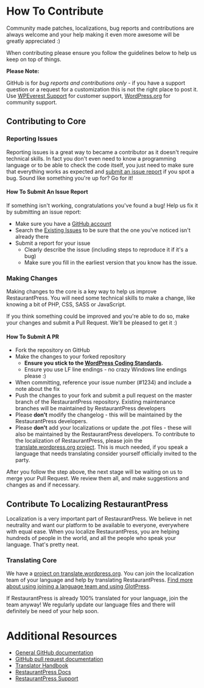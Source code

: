 # How To Contribute

Community made patches, localizations, bug reports and contributions are always welcome and your help making it even more awesome will be greatly appreciated :)

When contributing please ensure you follow the guidelines below to help us keep on top of things.

__Please Note:__

GitHub is for _bug reports and contributions only_ - if you have a support question or a request for a customization this is not the right place to post it. Use [WPEverest Support](https://wpeverest.com/support-forum) for customer support, [WordPress.org](https://wordpress.org/support/plugin/restaurantpress) for community support.

## Contributing to Core

### Reporting Issues

Reporting issues is a great way to became a contributor as it doesn't require technical skills. In fact you don't even need to know a programming language or to be able to check the code itself, you just need to make sure that everything works as expected and [submit an issue report](https://github.com/wpeverest/restaurantpress/issues/new) if you spot a bug. Sound like something you're up for? Go for it!

#### How To Submit An Issue Report

If something isn't working, congratulations you've found a bug! Help us fix it by submitting an issue report:

* Make sure you have a [GitHub account](https://github.com/signup/free)
* Search the [Existing Issues](https://github.com/wpeverest/restaurantpress/issues) to be sure that the one you've noticed isn't already there
* Submit a report for your issue
  * Clearly describe the issue (including steps to reproduce it if it's a bug)
  * Make sure you fill in the earliest version that you know has the issue.

### Making Changes

Making changes to the core is a key way to help us improve RestaurantPress. You will need some technical skills to make a change, like knowing a bit of PHP, CSS, SASS or JavaScript.

If you think something could be improved and you're able to do so, make your changes and submit a Pull Request. We'll be pleased to get it :)

#### How To Submit A PR

* Fork the repository on GitHub
* Make the changes to your forked repository
  * **Ensure you stick to the [WordPress Coding Standards](https://make.wordpress.org/core/handbook/coding-standards/php/).**
  * Ensure you use LF line endings - no crazy Windows line endings please :)
* When committing, reference your issue number (#1234) and include a note about the fix
* Push the changes to your fork and submit a pull request on the master branch of the RestaurantPress repository. Existing maintenance branches will be maintained by RestaurantPress developers
* Please **don't** modify the changelog - this will be maintained by the RestaurantPress developers.
* Please **don't** add your localizations or update the .pot files - these will also be maintained by the RestaurantPress developers. To contribute to the localization of RestaurantPress, please join the [translate.wordpress.org project](https://translate.wordpress.org/projects/wp-plugins/restaurantpress). This is much needed, if you speak a language that needs translating consider yourself officially invited to the party.

After you follow the step above, the next stage will be waiting on us to merge your Pull Request. We review them all, and make suggestions and changes as and if necessary.

## Contribute To Localizing RestaurantPress

Localization is a very important part of RestaurantPress. We believe in net neutrality and want our platform to be available to everyone, everywhere with equal ease. When you localize RestaurantPress, you are helping hundreds of people in the world, and all the people who speak your language. That's pretty neat.

### Translating Core

We have a [project on translate.wordpress.org](https://translate.wordpress.org/projects/wp-plugins/restaurantpress). You can join the localization team of your language and help by translating RestaurantPress. [Find more about using joining a language team and using GlotPress](https://make.wordpress.org/polyglots/handbook/tools/glotpress-translate-wordpress-org/).

If RestaurantPress is already 100% translated for your language, join the team anyway! We regularly update our language files and there will definitely be need of your help soon.

# Additional Resources

* [General GitHub documentation](https://help.github.com/)
* [GitHub pull request documentation](https://help.github.com/articles/about-pull-requests/)
* [Translator Handbook](https://make.wordpress.org/polyglots/handbook/)
* [RestaurantPress Docs](https://docs.wpeverest.com/docs/restaurantpress/)
* [RestaurantPress Support](https://wpeverest.com/support-forum/)
